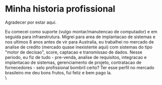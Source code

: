 # Minha historia profissional

Agradecer por estar aqui.&#x20;

Eu comecei como suporte (vulgo montar/manutencao de computador) e em seguida para infraestrutura. Migrei para area de implantacao de sistemas e nos ultimos 8 anos antes de vir para Australia, eu trabalhei no mercado de analise de credito (mercado quase inexistente aqui) com sistemas do tipo "motor de decisao", score, captacao e transmissao de dados. Nesse periodo, eu fiz de tudo - pre-venda, analise de requisitos, integracao e implantacao de sistemas, gerenciamento de projeto, contratacao de fornecedores - selo profissional bombril certo? Ter esse perfil no mercado brasileiro me deu bons frutos, fui feliz e bem pago la. \
\


